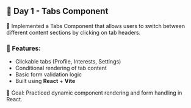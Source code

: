 ## 📅 Day 1 - Tabs Component

🧩 Implemented a Tabs Component that allows users to switch between different content sections by clicking on tab headers.

### 🔧 Features:
- Clickable tabs (Profile, Interests, Settings)
- Conditional rendering of tab content
- Basic form validation logic
- Built using **React** + **Vite**

🎯 Goal: Practiced dynamic component rendering and form handling in React.
